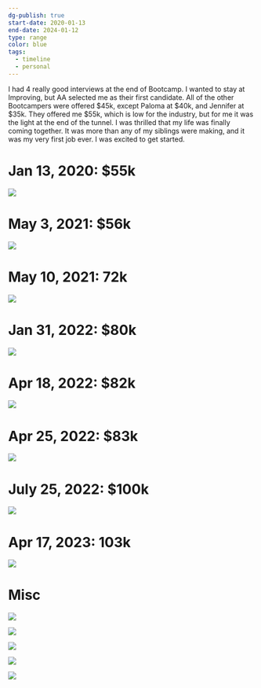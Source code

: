 ```yaml
---
dg-publish: true
start-date: 2020-01-13
end-date: 2024-01-12
type: range
color: blue
tags:
  - timeline
  - personal
---
```


I had 4 really good interviews at the end of Bootcamp. I wanted to stay at Improving, but AA selected me as their first candidate. All of the other Bootcampers were offered $45k, except Paloma at $40k, and Jennifer at $35k. They offered me $55k, which is low for the industry, but for me it was the light at the end of the tunnel. I was thrilled that my life was finally coming together. It was more than any of my siblings were making, and it was my very first job ever. I was excited to get started.

# Jan 13, 2020: $55k

![](https://i.imgur.com/wRyN9oy.png)

# May 3, 2021: $56k

![](https://i.imgur.com/GGQft6A.png)

# May 10, 2021: 72k

![](https://i.imgur.com/ec4ZtD6.png)

# Jan 31, 2022: $80k

![](https://i.imgur.com/B18HW57.png)

# Apr 18, 2022: $82k

![](https://i.imgur.com/NhY6BOy.png)

# Apr 25, 2022: $83k

![](https://i.imgur.com/hrOjqLu.png)

# July 25, 2022: $100k

![](https://i.imgur.com/LOXupnI.png)


# Apr 17, 2023: 103k

![](https://i.imgur.com/5EuGd7A.png)


# Misc

![](https://i.imgur.com/RZpOnEx.png)

![](https://i.imgur.com/fCs4gPT.png)

![](https://i.imgur.com/NGfjgPY.png)

![](https://i.imgur.com/SoHPBIm.png)

![](https://i.imgur.com/BHlm1D3.png)
